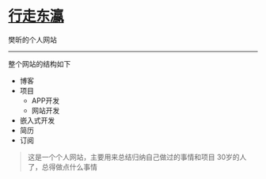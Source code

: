 # [行走东瀛](https://fan-xin.github.io/)
樊昕的个人网站
***
整个网站的结构如下

* 博客
* 项目
	* APP开发
	* 网站开发
* 嵌入式开发
* 简历
* 订阅

>这是一个个人网站，主要用来总结归纳自己做过的事情和项目
>30岁的人了，总得做点什么事情



